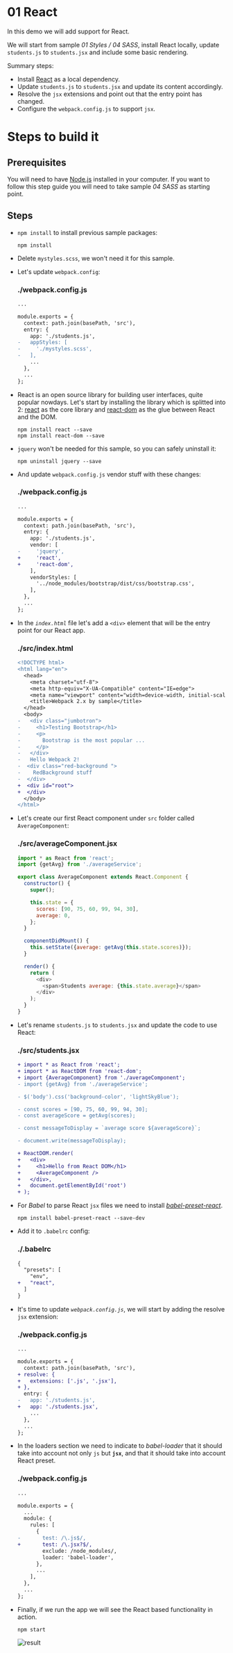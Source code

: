 # 01 React

In this demo we will add support for React.

We will start from sample _01 Styles / 04 SASS_, install React locally, update `students.js` to `students.jsx` and include some basic rendering.

Summary steps:
 - Install [React](https://facebook.github.io/react/) as a local dependency.
 - Update `students.js` to `students.jsx` and update its content accordingly.
 - Resolve the `jsx` extensions and point out that the entry point has changed.
 - Configure the `webpack.config.js` to support `jsx`.

# Steps to build it

## Prerequisites

You will need to have [Node.js](https://nodejs.org/en/) installed in your computer. If you want to follow this step guide you will need to take sample _04 SASS_ as starting point.

## Steps

- `npm install` to install previous sample packages:

  ```
  npm install
  ```

- Delete `mystyles.scss`, we won't need it for this sample.

- Let's update `webpack.config`:

  ### ./webpack.config.js
  ```diff
  ...

  module.exports = {
    context: path.join(basePath, 'src'),
    entry: {
      app: './students.js',
  -   appStyles: [
  -     './mystyles.scss',
  -   ],
      ...
    },
    ...
  };

  ```

- React is an open source library for building user interfaces, quite popular nowdays. Let's start by installing the library which is splitted into 2: [react](https://www.npmjs.com/package/react) as the core library and [react-dom](https://www.npmjs.com/package/react-dom) as the glue between React and the DOM.

  ```
  npm install react --save
  npm install react-dom --save
  ```

- `jquery` won't be needed for this sample, so you can safely uninstall it:

  ```
  npm uninstall jquery --save
  ```

- And update `webpack.config.js` vendor stuff with these changes:

  ### ./webpack.config.js
  ```diff
  ...

  module.exports = {
    context: path.join(basePath, 'src'),
    entry: {
      app: './students.js',
      vendor: [
  -     'jquery',
  +     'react',
  +     'react-dom',
      ],
      vendorStyles: [
        '../node_modules/bootstrap/dist/css/bootstrap.css',
      ],
    },
    ...
  };

  ```

- In the *`index.html`* file let's add a `<div>` element that will be the entry
point for our React app.

  ### ./src/index.html
  ```diff
  <!DOCTYPE html>
  <html lang="en">
    <head>
      <meta charset="utf-8">
      <meta http-equiv="X-UA-Compatible" content="IE=edge">
      <meta name="viewport" content="width=device-width, initial-scale=1">
      <title>Webpack 2.x by sample</title>
    </head>
    <body>
  -   <div class="jumbotron">
  -     <h1>Testing Bootstrap</h1>
  -     <p>
  -       Bootstrap is the most popular ...
  -     </p>
  -   </div>
  -   Hello Webpack 2!
  -  <div class="red-background ">
  -    RedBackground stuff
  -  </div>
  +  <div id="root">
  +  </div>
    </body>
  </html>

  ```

- Let's create our first React component under `src` folder called `AverageComponent`:

  ### ./src/averageComponent.jsx
  ```javascript
  import * as React from 'react';
  import {getAvg} from './averageService';

  export class AverageComponent extends React.Component {
    constructor() {
      super();

      this.state = {
        scores: [90, 75, 60, 99, 94, 30],
        average: 0,
      };
    }

    componentDidMount() {
      this.setState({average: getAvg(this.state.scores)});
    }

    render() {
      return (
        <div>
          <span>Students average: {this.state.average}</span>
        </div>
      );
    }
  }

  ```

- Let's rename `students.js` to `students.jsx` and update the code to use React:

  ### ./src/students.jsx
  ```diff
  + import * as React from 'react';
  + import * as ReactDOM from 'react-dom';
  + import {AverageComponent} from './averageComponent';
  - import {getAvg} from './averageService';

  - $('body').css('background-color', 'lightSkyBlue');

  - const scores = [90, 75, 60, 99, 94, 30];
  - const averageScore = getAvg(scores);

  - const messageToDisplay = `average score ${averageScore}`;

  - document.write(messageToDisplay);

  + ReactDOM.render(
  +   <div>
  +     <h1>Hello from React DOM</h1>
  +     <AverageComponent />
  +   </div>,
  +   document.getElementById('root')
  + );
  ```

- For *Babel* to parse React `jsx` files we need to install
[*babel-preset-react*](https://github.com/babel/babel/tree/master/packages/babel-preset-react).

  ```
  npm install babel-preset-react --save-dev
  ```

- Add it to `.babelrc` config:

  ### ./.babelrc
  ```diff
  {
    "presets": [
      "env",
  +   "react",
    ]
  }
  ```

- It's time to update *`webpack.config.js`*, we will start by adding the resolve `jsx` extension:

  ### ./webpack.config.js
  ```diff
  ...

  module.exports = {
    context: path.join(basePath, 'src'),
  + resolve: {
  +   extensions: ['.js', '.jsx'],
  + },
    entry: {
  -   app: './students.js',
  +   app: './students.jsx',
      ...
    },
    ...
  };

  ```

- In the loaders section we need to indicate to *babel-loader* that it should take into account not only `js` but **`jsx`**, and that it should take into account React preset.

  ### ./webpack.config.js
  ```diff
  ...

  module.exports = {
    ...
    module: {
      rules: [
        {
  -       test: /\.js$/,
  +       test: /\.jsx?$/,
          exclude: /node_modules/,
          loader: 'babel-loader',
        },
        ...
      ],
    },
    ...
  };

  ```

- Finally, if we run the app we will see the React based functionality in action.
  
  ```
  npm start
  ```

  ![result](../../99%20Readme%20Resources/02%20Fx/01%20React/result.png)
